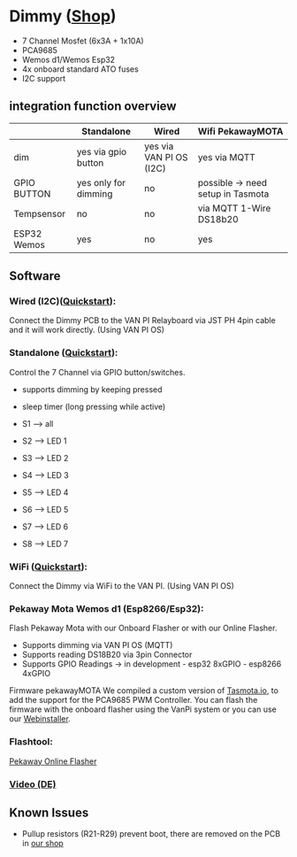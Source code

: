 


# Dimmy ([Shop](https://vanpi.de/products/van-pi-dimmy-pcb))

- 7 Channel Mosfet (6x3A + 1x10A)
- PCA9685 
- Wemos d1/Wemos Esp32 
- 4x onboard standard ATO fuses
- I2C support



## integration function overview

|                |Standalone |Wired |Wifi PekawayMOTA | 
|----------------|-------------------------|----------------------|----|
|dim| yes via gpio button        |yes via VAN PI OS (I2C)          |yes via MQTT|
|GPIO BUTTON| yes only for dimming        |no        | possible -> need setup in Tasmota |
|Tempsensor| no   |no  | via MQTT 1-Wire DS18b20 |
|ESP32 Wemos| yes   |no  | yes |

## Software

### Wired (I2C)([Quickstart](/Quickstarts/Dimmy/ENG/VPI-DIM-PCB_ENG_WIRED.pdf)): 
Connect the Dimmy PCB to the VAN PI Relayboard via JST PH 4pin cable and it will work directly. (Using VAN PI OS) 

### Standalone ([Quickstart](/Quickstarts/Dimmy/ENG/VPI-DIM-PCB_ENG_Standalone.pdf)):
Control the 7 Channel via GPIO button/switches. 
- supports dimming by keeping pressed
- sleep timer (long pressing while active)
  
- S1 –> all
- S2 –> LED 1
- S3 –> LED 2
- S4 –> LED 3
- S5 –> LED 4
- S6 –> LED 5
- S7 –> LED 6
- S8 –> LED 7
 

 ### WiFi ([Quickstart](/Quickstarts/Dimmy/ENG/ENG_PekawayDIMMY_WIFI.pdf)): 
Connect the Dimmy via WiFi to the VAN PI. (Using VAN PI OS) 

### Pekaway Mota Wemos d1 (Esp8266/Esp32): 
Flash Pekaway Mota with our Onboard Flasher or with our Online Flasher. 
- Supports dimming via VAN PI OS (MQTT) 
- Supports reading DS18B20 via 3pin Connector
- Supports GPIO Readings -> in development
		- esp32 8xGPIO 
		- esp8266 4xGPIO

Firmware pekawayMOTA
We compiled a custom version of  [Tasmota.io](https://tasmota.github.io/docs), to add the support for the PCA9685 PWM Controller.
You can flash the firmware with the onboard flasher using the VanPi system or you can use our [Webinstaller](https://flashesp.pekaway.de). 




### Flashtool:

[Pekaway Online Flasher](https://flashesp.pekaway.de)

### [Video (DE)](https://www.youtube.com/watch?v=uSyl_5VbsuM)


## Known Issues
- Pullup resistors (R21-R29) prevent boot, there are removed on the PCB in [our shop](https://vanpi.de/products/van-pi-dimmy-pcb)
